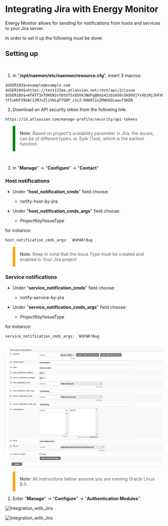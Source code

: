 # Integrating Jira with Energy Monitor

Energy Monitor allows for sending for notifications from hosts and services to your Jira server. 

In order to set it up the following must be done:

## Setting up 

<br>

1. in "**/opt/naemon/etc/naemon/resource.cfg**", insert 3 macros:

```
$USER103$=example@example.com
$USER104$=https://test123aa.atlassian.net/rest/api/2/issue
$USER105$=ATATT3xTOKEN2vYDtU7SxEbUkJNUFgQKm242zbSAS0cGk8VUjYvXbjNjJhFXOdBRQN_KbBubQa2pfo4LcaTCfoi0zyV2wBNDf5odlPuqvzVQUTZCNwrFAOICof-tFIsHhF39GAC3JMJvZliVULqT7GDP_z1cZ-H9A9lIoZRWUGQiaw=TOKEN 
```
2. Download an API security token from the following link:

```
https://id.atlassian.com/manage-profile/security/api-tokens
```

<blockquote style="border-left: 8px solid green; padding: 15px;"> <b>Note</b>: 
Based on project's avalability parameter in Jira, the issues, can be of different types, ie. Epik /Task, which is the earliest function. 
</blockquote>
<br>

3. in "**Manage**" -> "**Configure**" -> "**Contact**" 


### Host notifications

-   Under "**host_notification_cmds**" field choose:

    -   notify-host-by-jira   

-   Under "**host_notification_cmds_args**" field choose:

    -   $ProjectKey!$IssueType

for instance:

```
host_notification_cmds_args: `WSPAR!Bug
```

<blockquote style="border-left: 8px solid orange; padding: 15px;"> <b>Note</b>: 
Keep in mind that the Issue Type must be created and enabled in Your Jira project
</blockquote>

### Service notifications

-   Under "**service_notification_cmds**" field choose:

    -   notify-service-by-jira   

-   Under "**service_notification_cmds_args**" field choose:

    -   $ProjectKey!$IssueType

for instance:

```
service_notification_cmds_args: `WSPAR!Bug
```

![Integration_with_Jira](/media/08_00_00_11_Integration_with_Jira.png)













<blockquote style="border-left: 8px solid orange; padding: 15px;"> <b>Note</b>: 
All instructions below assume you are running Oracle Linux 8.X.
</blockquote>



1. Enter "**Manage**" -> "**Configure**" -> "**Authentication Modules**"




![Integration_with_Jira](/media/08_00_00_12_Integration_with_Jira.png)

![Integration_with_Jira](/media/08_00_00_13_Integration_with_Jira.png)



